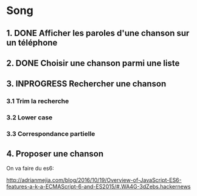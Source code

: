 # Song

## 1. DONE Afficher les paroles d'une chanson sur un téléphone
## 2. DONE Choisir une chanson parmi une liste
## 3. INPROGRESS Rechercher une chanson
### 3.1 Trim la recherche
### 3.2 Lower case
### 3.3 Correspondance partielle
## 4. Proposer une chanson

On va faire du es6:

http://adrianmejia.com/blog/2016/10/19/Overview-of-JavaScript-ES6-features-a-k-a-ECMAScript-6-and-ES2015/#.WA4G-3dZebs.hackernews
